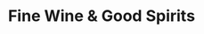---
title: "Fine Wine & Good Spirits"
url: /philadelphia/fine-wine-und-good-spirits-franklin-mills-circle/
shop: Spirituosen
---
